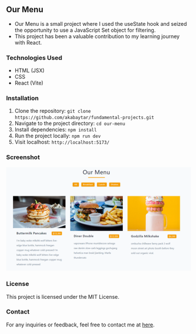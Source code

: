 ## Our Menu

- Our Menu is a small project where I used the useState hook and seized the opportunity to use a JavaScript Set object for filtering.
- This project has been a valuable contribution to my learning journey with React.

### Technologies Used

- HTML (JSX)
- CSS
- React (Vite)

### Installation

1. Clone the repository:
   `git clone https://github.com/akabaytar/fundamental-projects.git`
2. Navigate to the project directory:
   `cd our-menu`
3. Install dependencies:
   `npm install`
4. Run the project locally:
   `npm run dev`
5. Visit localhost:
   `http://localhost:5173/`

### Screenshot

![Screenshot](./public/screenshot.png)

### License

This project is licensed under the MIT License.

### Contact

For any inquiries or feedback, feel free to contact me at [here](mailto:contact@burakbilgili.co.uk).
